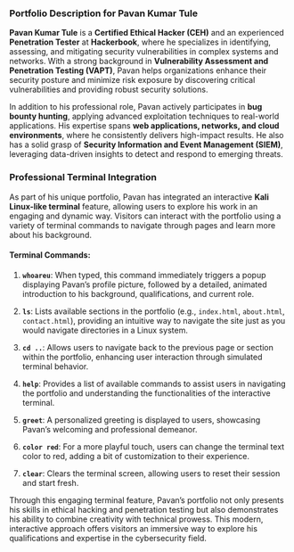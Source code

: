 ### Portfolio Description for Pavan Kumar Tule

**Pavan Kumar Tule** is a **Certified Ethical Hacker (CEH)** and an experienced **Penetration Tester** at **Hackerbook**, where he specializes in identifying, assessing, and mitigating security vulnerabilities in complex systems and networks. With a strong background in **Vulnerability Assessment and Penetration Testing (VAPT)**, Pavan helps organizations enhance their security posture and minimize risk exposure by discovering critical vulnerabilities and providing robust security solutions.

In addition to his professional role, Pavan actively participates in **bug bounty hunting**, applying advanced exploitation techniques to real-world applications. His expertise spans **web applications, networks, and cloud environments**, where he consistently delivers high-impact results. He also has a solid grasp of **Security Information and Event Management (SIEM)**, leveraging data-driven insights to detect and respond to emerging threats.

### Professional Terminal Integration

As part of his unique portfolio, Pavan has integrated an interactive **Kali Linux-like terminal** feature, allowing users to explore his work in an engaging and dynamic way. Visitors can interact with the portfolio using a variety of terminal commands to navigate through pages and learn more about his background.

#### Terminal Commands:

1. **`whoareu`**: When typed, this command immediately triggers a popup displaying Pavan’s profile picture, followed by a detailed, animated introduction to his background, qualifications, and current role.

2. **`ls`**: Lists available sections in the portfolio (e.g., `index.html`, `about.html`, `contact.html`), providing an intuitive way to navigate the site just as you would navigate directories in a Linux system.

3. **`cd ..`**: Allows users to navigate back to the previous page or section within the portfolio, enhancing user interaction through simulated terminal behavior.

4. **`help`**: Provides a list of available commands to assist users in navigating the portfolio and understanding the functionalities of the interactive terminal.

5. **`greet`**: A personalized greeting is displayed to users, showcasing Pavan’s welcoming and professional demeanor.

6. **`color red`**: For a more playful touch, users can change the terminal text color to red, adding a bit of customization to their experience.

7. **`clear`**: Clears the terminal screen, allowing users to reset their session and start fresh.

Through this engaging terminal feature, Pavan’s portfolio not only presents his skills in ethical hacking and penetration testing but also demonstrates his ability to combine creativity with technical prowess. This modern, interactive approach offers visitors an immersive way to explore his qualifications and expertise in the cybersecurity field.
